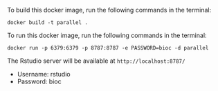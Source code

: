 To build this docker image, run the following commands in the terminal:
```
docker build -t parallel .
```

To run this docker image, run the following commands in the terminal:
```
docker run -p 6379:6379 -p 8787:8787 -e PASSWORD=bioc -d parallel
```

The Rstudio server will be available at `http://localhost:8787/`
* Username: rstudio
* Password: bioc